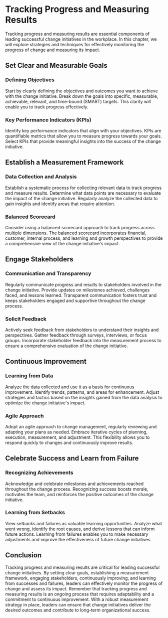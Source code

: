 Tracking Progress and Measuring Results
===================================================

Tracking progress and measuring results are essential components of leading successful change initiatives in the workplace. In this chapter, we will explore strategies and techniques for effectively monitoring the progress of change and measuring its impact.

Set Clear and Measurable Goals
------------------------------

### Defining Objectives

Start by clearly defining the objectives and outcomes you want to achieve with the change initiative. Break down the goals into specific, measurable, achievable, relevant, and time-bound (SMART) targets. This clarity will enable you to track progress effectively.

### Key Performance Indicators (KPIs)

Identify key performance indicators that align with your objectives. KPIs are quantifiable metrics that allow you to measure progress towards your goals. Select KPIs that provide meaningful insights into the success of the change initiative.

Establish a Measurement Framework
---------------------------------

### Data Collection and Analysis

Establish a systematic process for collecting relevant data to track progress and measure results. Determine what data points are necessary to evaluate the impact of the change initiative. Regularly analyze the collected data to gain insights and identify areas that require attention.

### Balanced Scorecard

Consider using a balanced scorecard approach to track progress across multiple dimensions. The balanced scorecard incorporates financial, customer, internal process, and learning and growth perspectives to provide a comprehensive view of the change initiative's impact.

Engage Stakeholders
-------------------

### Communication and Transparency

Regularly communicate progress and results to stakeholders involved in the change initiative. Provide updates on milestones achieved, challenges faced, and lessons learned. Transparent communication fosters trust and keeps stakeholders engaged and supportive throughout the change process.

### Solicit Feedback

Actively seek feedback from stakeholders to understand their insights and perspectives. Gather feedback through surveys, interviews, or focus groups. Incorporate stakeholder feedback into the measurement process to ensure a comprehensive evaluation of the change initiative.

Continuous Improvement
----------------------

### Learning from Data

Analyze the data collected and use it as a basis for continuous improvement. Identify trends, patterns, and areas for enhancement. Adjust strategies and tactics based on the insights gained from the data analysis to optimize the change initiative's impact.

### Agile Approach

Adopt an agile approach to change management, regularly reviewing and adapting your plans as needed. Embrace iterative cycles of planning, execution, measurement, and adjustment. This flexibility allows you to respond quickly to changes and continuously improve results.

Celebrate Success and Learn from Failure
----------------------------------------

### Recognizing Achievements

Acknowledge and celebrate milestones and achievements reached throughout the change process. Recognizing success boosts morale, motivates the team, and reinforces the positive outcomes of the change initiative.

### Learning from Setbacks

View setbacks and failures as valuable learning opportunities. Analyze what went wrong, identify the root causes, and derive lessons that can inform future actions. Learning from failures enables you to make necessary adjustments and improve the effectiveness of future change initiatives.

Conclusion
----------

Tracking progress and measuring results are critical for leading successful change initiatives. By setting clear goals, establishing a measurement framework, engaging stakeholders, continuously improving, and learning from successes and failures, leaders can effectively monitor the progress of change and assess its impact. Remember that tracking progress and measuring results is an ongoing process that requires adaptability and a commitment to continuous improvement. With a robust measurement strategy in place, leaders can ensure that change initiatives deliver the desired outcomes and contribute to long-term organizational success.

